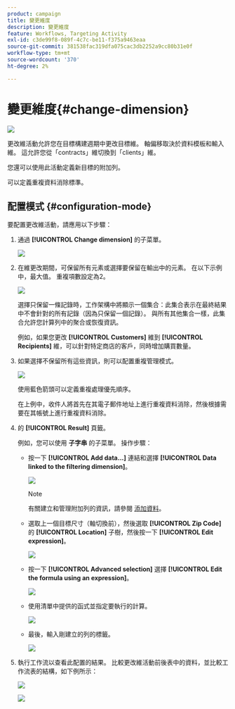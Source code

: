 ```yaml
---
product: campaign
title: 變更維度
description: 變更維度
feature: Workflows, Targeting Activity
exl-id: c3de99f8-089f-4c7c-be11-f375a9463eaa
source-git-commit: 381538fac319dfa075cac3db2252a9cc80b31e0f
workflow-type: tm+mt
source-wordcount: '370'
ht-degree: 2%

---
```


# 變更維度{#change-dimension}

![](../../assets/v7-only.svg)

更改維活動允許您在目標構建週期中更改目標維。 軸偏移取決於資料模板和輸入維。 這允許您從「contracts」維切換到「clients」維。

您還可以使用此活動定義新目標的附加列。

可以定義重複資料消除標準。

## 配置模式 {#configuration-mode}

要配置更改維活動，請應用以下步驟：

1. 通過 **[!UICONTROL Change dimension]** 的子菜單。

   ![](assets/s_user_change_dimension_param1.png)

1. 在維更改期間，可保留所有元素或選擇要保留在輸出中的元素。 在以下示例中，最大值。 重複項數設定為2。

   ![](assets/s_user_change_dimension_limit.png)

   選擇只保留一條記錄時，工作架構中將顯示一個集合：此集合表示在最終結果中不會針對的所有記錄（因為只保留一個記錄）。 與所有其他集合一樣，此集合允許您計算列中的聚合或恢復資訊。

   例如，如果您更改 **[!UICONTROL Customers]** 維到 **[!UICONTROL Recipients]** 維，可以針對特定商店的客戶，同時增加購買數量。

1. 如果選擇不保留所有這些資訊，則可以配置重複管理模式。

   ![](assets/s_user_change_dimension_param2.png)

   使用藍色箭頭可以定義重複處理優先順序。

   在上例中，收件人將首先在其電子郵件地址上進行重複資料消除，然後根據需要在其帳號上進行重複資料消除。

1. 的 **[!UICONTROL Result]** 頁籤。

   例如，您可以使用 **子字串** 的子菜單。 操作步驟：

   * 按一下 **[!UICONTROL Add data...]** 連結和選擇 **[!UICONTROL Data linked to the filtering dimension]**。

      ![](assets/wf_change-dimension_sample_01.png)

      >[!NOTE]
      >
      >有關建立和管理附加列的資訊，請參閱 [添加資料](query.md#adding-data)。

   * 選取上一個目標尺寸（軸切換前），然後選取 **[!UICONTROL Zip Code]** 的 **[!UICONTROL Location]** 子樹，然後按一下 **[!UICONTROL Edit expression]**。

      ![](assets/wf_change-dimension_sample_02.png)

   * 按一下 **[!UICONTROL Advanced selection]** 選擇 **[!UICONTROL Edit the formula using an expression]**。

      ![](assets/wf_change-dimension_sample_03.png)

   * 使用清單中提供的函式並指定要執行的計算。

      ![](assets/wf_change-dimension_sample_04.png)

   * 最後，輸入剛建立的列的標籤。

      ![](assets/wf_change-dimension_sample_05.png)

1. 執行工作流以查看此配置的結果。 比較更改維活動前後表中的資料，並比較工作流表的結構，如下例所示：

   ![](assets/wf_change-dimension_sample_06.png)

   ![](assets/wf_change-dimension_sample_07.png)

